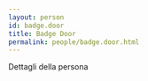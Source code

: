 ```yaml
---
layout: person
id: badge.door
title: Badge Door
permalink: people/badge.door.html
---
```


Dettagli della persona